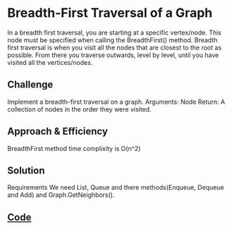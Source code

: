 # Breadth-First Traversal of a Graph
In a breadth first traversal, you are starting at a specific vertex/node. This node must be specified when calling the BreadthFirst() method. Breadth first traversal is when you visit all the nodes that are closest to the root as possible. From there you traverse outwards, level by level, until you have visited all the vertices/nodes.

## Challenge
Implement a breadth-first traversal on a graph.
Arguments: Node
Return: A collection of nodes in the order they were visited.

## Approach & Efficiency
BreadthFirst method time complixity is O(n^2)

## Solution
Requirements
We need List, Queue and there methods(Enqueue, Dequeue and Add) and Graph.GetNeighbors().

## [Code](https://github.com/ammarAltarawneh/data-structures-and-algorithms-2/blob/master/data-structures-and-algorithms-2/Graph.cs)